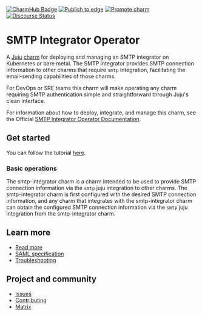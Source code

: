 [![CharmHub Badge](https://charmhub.io/smtp-integrator/badge.svg)](https://charmhub.io/smtp-integrator)
[![Publish to edge](https://github.com/canonical/smtp-integrator-operator/actions/workflows/publish_charm.yaml/badge.svg)](https://github.com/canonical/smtp-integrator-operator/actions/workflows/publish_charm.yaml)
[![Promote charm](https://github.com/canonical/smtp-integrator-operator/actions/workflows/promote_charm.yaml/badge.svg)](https://github.com/canonical/smtp-integrator-operator/actions/workflows/promote_charm.yaml)
[![Discourse Status](https://img.shields.io/discourse/status?server=https%3A%2F%2Fdiscourse.charmhub.io&style=flat&label=CharmHub%20Discourse)](https://discourse.charmhub.io)

# SMTP Integrator Operator

A [Juju](https://juju.is/) [charm](https://juju.is/docs/olm/charmed-operators) 
for deploying and managing an SMTP integrator on Kubernetes or bare metal. 
The SMTP integrator provides SMTP connection information to other charms 
that require `smtp` integration, facilitating the email-sending capabilities 
of those charms.

For DevOps or SRE teams this charm will make operating any charm requiring SMTP
authentication simple and straightforward through Juju's clean interface.

For information about how to deploy, integrate, and manage this charm,
see the Official [SMTP Integrator Operator Documentation](https://charmhub.io/smtp-integrator).

## Get started

You can follow the tutorial [here](https://charmhub.io/smtp-integrator/docs/tutorial-getting-started).

### Basic operations

The smtp-integrator charm is a charm intended to be used to provide SMTP 
connection information via the `smtp` juju integration to other charms. 
The smtp-integrator charm is first configured with the desired SMTP connection
information, and any charm that integrates with the smtp-integrator 
charm can obtain the configured SMTP connection information via the 
`smtp` juju integration from the smtp-integrator charm.

## Learn more
* [Read more](https://charmhub.io/smtp-integrator)
* [SAML specification](https://www.oasis-open.org/standard/smtp/)
* [Troubleshooting](https://matrix.to/#/#charmhub-charmdev:ubuntu.com)

## Project and community
* [Issues](https://github.com/canonical/smtp-integrator-operator/issues)
* [Contributing](https://charmhub.io/smtp-integrator/docs/how-to-contribute)
* [Matrix](https://matrix.to/#/#charmhub-charmdev:ubuntu.com)
